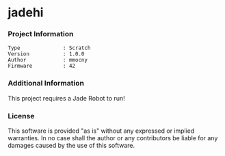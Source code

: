 jadehi
================



### Project Information
```
Type              : Scratch
Version           : 1.0.0
Author            : mmocny
Firmware          : 42
```

### Additional Information
This project requires a Jade Robot to run!

### License
This software is provided "as is" without any expressed or implied warranties.  In no case shall the author or any contributors be liable for any damages caused by the use of this software.

